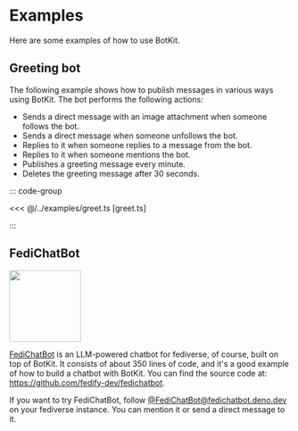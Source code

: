 Examples
========

Here are some examples of how to use BotKit.


Greeting bot
------------

The following example shows how to publish messages in various ways using
BotKit.  The bot performs the following actions:

 -  Sends a direct message with an image attachment when someone follows
    the bot.
 -  Sends a direct message when someone unfollows the bot.
 -  Replies to it when someone replies to a message from the bot.
 -  Replies to it when someone mentions the bot.
 -  Publishes a greeting message every minute.
 -  Deletes the greeting message after 30 seconds.

::: code-group

<<< @/../examples/greet.ts [greet.ts]

:::


FediChatBot
-----------

<img src="https://raw.githubusercontent.com/fedify-dev/fedichatbot/refs/heads/main/logo.png" width="128" height="128">

[FediChatBot] is an LLM-powered chatbot for fediverse, of course, built on top
of BotKit.  It consists of about 350 lines of code, and it's a good example of
how to build a chatbot with BotKit.  You can find the source code at:
<https://github.com/fedify-dev/fedichatbot>.

If you want to try FediChatBot, follow [@FediChatBot@fedichatbot.deno.dev] on
your fediverse instance.  You can mention it or send a direct message to it.

[FediChatBot]: https://github.com/fedify-dev/fedichatbot
[@FediChatBot@fedichatbot.deno.dev]: https://fedichatbot.deno.dev/
